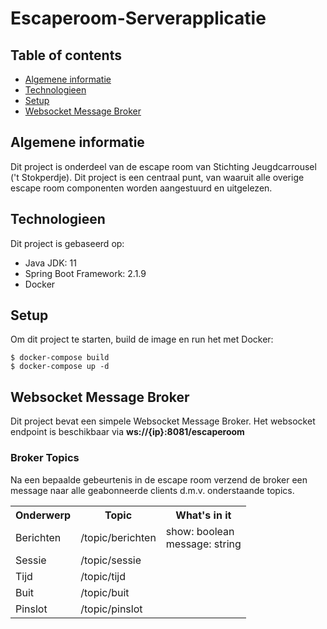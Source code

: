 # Escaperoom-Serverapplicatie

## Table of contents
* [Algemene informatie](#algemene-informatie)
* [Technologieen](#technologieen)
* [Setup](#setup)
* [Websocket Message Broker](#websocket-message-broker)

## Algemene informatie
Dit project is onderdeel van de escape room van Stichting Jeugdcarrousel ('t Stokperdje).
Dit project is een centraal punt, van waaruit alle overige escape room componenten worden aangestuurd en uitgelezen.
	
## Technologieen
Dit project is gebaseerd op:
* Java JDK: 11
* Spring Boot Framework: 2.1.9
* Docker
	
## Setup
Om dit project te starten, build de image en run het met Docker:

```
$ docker-compose build
$ docker-compose up -d
```

## Websocket Message Broker
Dit project bevat een simpele Websocket Message Broker.
Het websocket endpoint is beschikbaar via **ws://{ip}:8081/escaperoom**

### Broker Topics 
Na een bepaalde gebeurtenis in de escape room verzend de broker
een message naar alle geabonneerde clients d.m.v.
onderstaande topics.
<table>
    <tr>
        <th>Onderwerp</th>
        <th>Topic</th>
        <th>What's in it</th>
    </tr>
    <tr>
        <td>Berichten</td>
        <td>/topic/berichten</td>
        <td>
            show: boolean<br>
            message: string
        </td>
    </tr>
    <tr>
        <td>Sessie</td>
        <td>/topic/sessie</td>
        <td></td>
    </tr>
    <tr>
        <td>Tijd</td>
        <td>/topic/tijd</td>
        <td>
        </td>
    </tr>
    <tr>
        <td>Buit</td>
        <td>/topic/buit</td>
        <td></td>
    </tr>
    <tr>
        <td>Pinslot</td>
        <td>/topic/pinslot</td>
        <td></td>
    </tr>
</table>